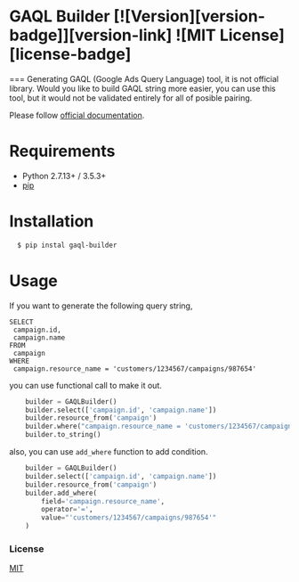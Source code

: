 # GAQL Builder [![Version][version-badge]][version-link] ![MIT License][license-badge]
===
Generating GAQL (Google Ads Query Language) tool, it is not official library.
Would you like to build GAQL string more easier, you can use this tool, but it would not be validated entirely for all of posible pairing.

Please follow [official documentation](https://developers.google.com/google-ads/api/docs/query/overview).

# Requirements

- Python 2.7.13+ / 3.5.3+
- [pip](https://pip.pypa.io/en/stable/installing/)

# Installation

```bash
  $ pip instal gaql-builder
```

# Usage

If you want to generate the following query string,

```
SELECT
 campaign.id,
 campaign.name
FROM
 campaign
WHERE
 campaign.resource_name = 'customers/1234567/campaigns/987654'
```

you can use functional call to make it out.

```python
    builder = GAQLBuilder()
    builder.select(['campaign.id', 'campaign.name'])
    builder.resource_from('campaign')
    builder.where("campaign.resource_name = 'customers/1234567/campaigns/987654'")
    builder.to_string()
```

also, you can use `add_where` function to add condition.

```python
    builder = GAQLBuilder()
    builder.select(['campaign.id', 'campaign.name'])
    builder.resource_from('campaign')
    builder.add_where(
        field='campaign.resource_name',
        operator='=',
        value="'customers/1234567/campaigns/987654'"
    )
```

### License

[MIT](https://github.com/yo8568/gaql-builder/blob/master/LICENSE)